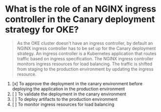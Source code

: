 # What is the role of an NGINX ingress controller in the Canary deployment strategy for OKE?

> As the OKE cluster doesn't have an ingress controller, by default an NGINX ingress controller has to be set up for the Canary deployment strategy. An ingress controller is a Kubernetes application that routes traffic based on ingress specification. The NGINX ingress controller monitors ingress resources for load balancing. The traffic is shifted from staging to the production environment by updating the ingress resource.

1. [x] To approve the deployment in the canary environment before deploying the application in the production environment
1. [ ] To validate the deployment in the canary environment
1. [ ] To deploy artifacts to the production environment
1. [ ] To monitor ingress resources for load balancing